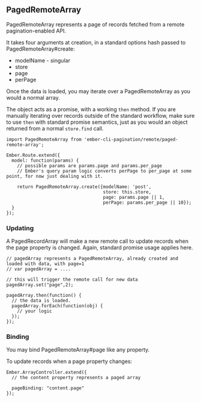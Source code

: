 ## PagedRemoteArray

PagedRemoteArray represents a page of records fetched from a remote pagination-enabled API.

It takes four arguments at creation, in a standard options hash passed to PagedRemoteArray#create:

* modelName - singular
* store
* page
* perPage

Once the data is loaded, you may iterate over a PagedRemoteArray as you would a normal array.

The object acts as a promise, with a working `then` method. If you are manually iterating over records outside of the standard workflow, make sure to use `then` with standard promise semantics, just as you would an object returned from a normal `store.find` call. 

```
import PagedRemoteArray from 'ember-cli-pagination/remote/paged-remote-array';

Ember.Route.extend({
  model: function(params) {
    // possible params are params.page and params.per_page
    // Ember's query param logic converts perPage to per_page at some point, for now just dealing with it.

    return PagedRemoteArray.create({modelName: 'post', 
                                    store: this.store,
                                    page: params.page || 1,
                                    perPage: params.per_page || 10});
  }
});
```

### Updating

A PagedRecordArray will make a new remote call to update records when the page property is changed. Again, standard promise usage applies here. 

```
// pagedArray represents a PagedRemoteArray, already created and loaded with data, with page=1
// var pagedArray = ....

// this will trigger the remote call for new data
pagedArray.set("page",2);

pagedArray.then(function() {
  // the data is loaded.
  pagedArray.forEach(function(obj) {
    // your logic
  });
});
```

### Binding

You may bind PagedRemoteArray#page like any property. 

To update records when a page property changes:

```
Ember.ArrayController.extend({
  // the content property represents a paged array

  pageBinding: "content.page"
});
```